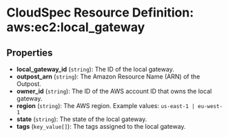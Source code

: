 # CloudSpec Resource Definition: aws:ec2:local_gateway


## Properties

* **local_gateway_id**
(`string`):
The ID of the local gateway.
* **outpost_arn**
(`string`):
The Amazon Resource Name (ARN) of the Outpost.
* **owner_id**
(`string`):
The ID of the AWS account ID that owns the local gateway.
* **region**
(`string`):
The AWS region.
Example values: `us-east-1 | eu-west-1`
* **state**
(`string`):
The state of the local gateway.
* **tags**
(`key_value[]`):
The tags assigned to the local gateway.

